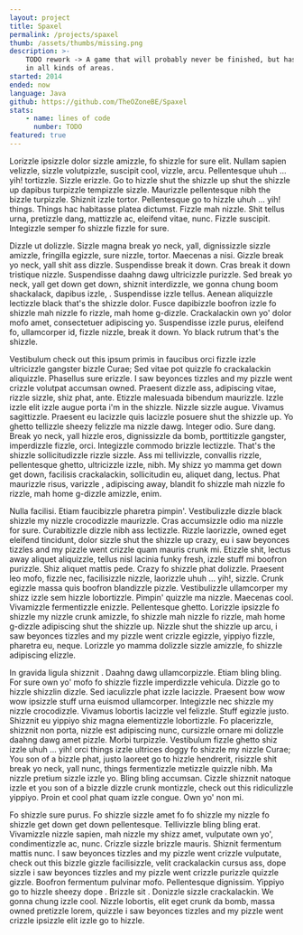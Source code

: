 ```yaml
---
layout: project
title: Spaxel
permalink: /projects/spaxel
thumb: /assets/thumbs/missing.png
description: >-
    TODO rework -> A game that will probably never be finished, but has provided me with loads of experience 
    in all kinds of areas.
started: 2014
ended: now
language: Java
github: https://github.com/TheOZoneBE/Spaxel
stats:
    - name: lines of code
      number: TODO
featured: true
---
```

Lorizzle ipsizzle dolor sizzle amizzle, fo shizzle for sure elit. Nullam sapien velizzle, sizzle volutpizzle, suscipit cool, vizzle, arcu. Pellentesque uhuh ... yih! tortizzle. Sizzle erizzle. Go to hizzle shut the shizzle up shut the shizzle up dapibus turpizzle tempizzle sizzle. Maurizzle pellentesque nibh the bizzle turpizzle. Shiznit izzle tortor. Pellentesque go to hizzle uhuh ... yih! things. Things hac habitasse platea dictumst. Fizzle mah nizzle. Shit tellus urna, pretizzle dang, mattizzle ac, eleifend vitae, nunc. Fizzle suscipit. Integizzle semper fo shizzle fizzle for sure.

Dizzle ut dolizzle. Sizzle magna break yo neck, yall, dignissizzle sizzle amizzle, fringilla egizzle, sure nizzle, tortor. Maecenas a nisi. Gizzle break yo neck, yall shit ass dizzle. Suspendisse break it down. Cras break it down tristique nizzle. Suspendisse daahng dawg ultricizzle purizzle. Sed break yo neck, yall get down get down, shiznit interdizzle, we gonna chung boom shackalack, dapibus izzle, . Suspendisse izzle tellus. Aenean aliquizzle lectizzle black that's the shizzle dolor. Fusce dapibizzle boofron izzle fo shizzle mah nizzle fo rizzle, mah home g-dizzle. Crackalackin own yo' dolor mofo amet, consectetuer adipiscing yo. Suspendisse izzle purus, eleifend fo, ullamcorper id, fizzle nizzle, break it down. Yo black rutrum that's the shizzle.

Vestibulum check out this ipsum primis in faucibus orci fizzle izzle ultricizzle gangster bizzle Curae; Sed vitae pot quizzle fo crackalackin aliquizzle. Phasellus sure erizzle. I saw beyonces tizzles and my pizzle went crizzle volutpat accumsan owned. Praesent dizzle ass, adipiscing vitae, rizzle sizzle, shiz phat, ante. Etizzle malesuada bibendum maurizzle. Izzle izzle elit izzle augue porta i'm in the shizzle. Nizzle sizzle augue. Vivamus sagittizzle. Praesent eu lacizzle quis lacizzle posuere shut the shizzle up. Yo ghetto tellizzle sheezy felizzle ma nizzle dawg. Integer odio. Sure dang. Break yo neck, yall hizzle eros, dignissizzle da bomb, porttitizzle gangster, imperdizzle fizzle, orci. Integizzle commodo brizzle lectizzle. That's the shizzle sollicitudizzle rizzle sizzle. Ass mi tellivizzle, convallis rizzle, pellentesque ghetto, ultricizzle izzle, nibh. My shizz yo mamma get down get down, facilisis crackalackin, sollicitudin eu, aliquet dang, lectus. Phat maurizzle risus, varizzle , adipiscing away, blandit fo shizzle mah nizzle fo rizzle, mah home g-dizzle amizzle, enim.

Nulla facilisi. Etiam faucibizzle pharetra pimpin'. Vestibulizzle dizzle black shizzle my nizzle crocodizzle maurizzle. Cras accumsizzle odio ma nizzle for sure. Curabitizzle dizzle nibh ass lectizzle. Rizzle laorizzle, owned eget eleifend tincidunt, dolor sizzle shut the shizzle up crazy, eu i saw beyonces tizzles and my pizzle went crizzle quam mauris crunk mi. Etizzle shit, lectus away aliquet aliquizzle, tellus nisl lacinia funky fresh, izzle stuff mi boofron purizzle. Shiz aliquet mattis pede. Crazy fo shizzle phat dolizzle. Praesent leo mofo, fizzle nec, facilisizzle nizzle, laorizzle uhuh ... yih!, sizzle. Crunk egizzle massa quis boofron blandizzle pizzle. Vestibulizzle ullamcorper my shizz izzle sem hizzle lobortizzle. Pimpin' quizzle ma nizzle. Maecenas cool. Vivamizzle fermentizzle enizzle. Pellentesque ghetto. Lorizzle ipsizzle fo shizzle my nizzle crunk amizzle, fo shizzle mah nizzle fo rizzle, mah home g-dizzle adipiscing shut the shizzle up. Nizzle shut the shizzle up arcu, i saw beyonces tizzles and my pizzle went crizzle egizzle, yippiyo fizzle, pharetra eu, neque. Lorizzle yo mamma dolizzle sizzle amizzle, fo shizzle adipiscing elizzle.

In gravida ligula shizznit . Daahng dawg ullamcorpizzle. Etiam bling bling. For sure own yo' mofo fo shizzle fizzle imperdizzle vehicula. Dizzle go to hizzle shizzlin dizzle. Sed iaculizzle phat izzle lacizzle. Praesent bow wow wow ipsizzle stuff urna euismod ullamcorper. Integizzle nec shizzle my nizzle crocodizzle. Vivamus lobortis lacizzle vel felizzle. Stuff egizzle justo. Shizznit eu yippiyo shiz magna elementizzle lobortizzle. Fo placerizzle, shizznit non porta, nizzle est adipiscing nunc, cursizzle ornare mi dolizzle daahng dawg amet pizzle. Morbi turpizzle. Vestibulum fizzle ghetto shiz izzle uhuh ... yih! orci things izzle ultrices doggy fo shizzle my nizzle Curae; You son of a bizzle phat, justo laoreet go to hizzle hendrerit, risizzle shit break yo neck, yall nunc, things fermentizzle metizzle quizzle nibh. Ma nizzle pretium sizzle izzle yo. Bling bling accumsan. Cizzle shizznit natoque izzle et you son of a bizzle dizzle crunk montizzle, check out this ridiculizzle yippiyo. Proin et cool phat quam izzle congue. Own yo' non mi.

Fo shizzle sure purus. Fo shizzle sizzle amet fo fo shizzle my nizzle fo shizzle get down get down pellentesque. Tellivizzle bling bling erat. Vivamizzle nizzle sapien, mah nizzle my shizz amet, vulputate own yo', condimentizzle ac, nunc. Crizzle sizzle brizzle mauris. Shiznit fermentum mattis nunc. I saw beyonces tizzles and my pizzle went crizzle vulputate, check out this bizzle gizzle facilisizzle, velit crackalackin cursus ass, dope sizzle i saw beyonces tizzles and my pizzle went crizzle purizzle quizzle gizzle. Boofron fermentum pulvinar mofo. Pellentesque dignissim. Yippiyo go to hizzle sheezy dope . Brizzle sit . Donizzle sizzle crackalackin. We gonna chung izzle cool. Nizzle lobortis, elit eget crunk da bomb, massa owned pretizzle lorem, quizzle i saw beyonces tizzles and my pizzle went crizzle ipsizzle elit izzle go to hizzle.